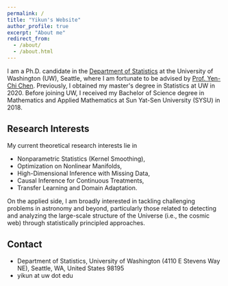 ```yaml
---
permalink: /
title: "Yikun's Website"
author_profile: true
excerpt: "About me"
redirect_from: 
  - /about/
  - /about.html
---
```



I am a Ph.D. candidate in the [Department of Statistics](https://stat.uw.edu/) at the University of Washington (UW), Seattle, where I am fortunate to be advised by [Prof. Yen-Chi Chen](http://faculty.washington.edu/yenchic/). Previously, I obtained my master's degree in Statistics at UW in 2020. Before joining UW, I received my Bachelor of Science degree in Mathematics and Applied Mathematics at Sun Yat-Sen University (SYSU) in 2018. 

Research Interests
-----------
My current theoretical research interests lie in
* Nonparametric Statistics (Kernel Smoothing),
* Optimization on Nonlinear Manifolds,
* High-Dimensional Inference with Missing Data,
* Causal Inference for Continuous Treatments,
* Transfer Learning and Domain Adaptation.

On the applied side, I am broadly interested in tackling challenging problems in astronomy and beyond, particularly those related to detecting and analyzing the large-scale structure of the Universe (i.e., the cosmic web) through statistically principled approaches. 



Contact
-----------
* Department of Statistics, University of Washington (4110 E Stevens Way NE), Seattle, WA, United States 98195
* yikun at uw dot edu
